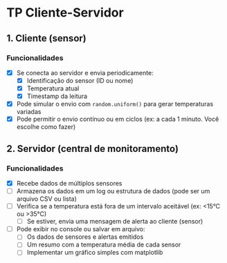 # TP Cliente-Servidor

## 1. Cliente (sensor)

### Funcionalidades

- [x] Se conecta ao servidor e envia periodicamente:
  - [x] Identificação do sensor (ID ou nome)
  - [x] Temperatura atual
  - [x] Timestamp da leitura
- [x] Pode simular o envio com `random.uniform()` para gerar temperaturas variadas
- [x] Pode permitir o envio contínuo ou em ciclos (ex: a cada 1 minuto. Você escolhe como fazer)

## 2. Servidor (central de monitoramento)

### Funcionalidades

- [x] Recebe dados de múltiplos sensores
- [ ] Armazena os dados em um log ou estrutura de dados (pode ser um arquivo CSV ou lista)
- [ ] Verifica se a temperatura está fora de um intervalo aceitável (ex: <15°C ou >35°C)
  - [ ] Se estiver, envia uma mensagem de alerta ao cliente (sensor)
- [ ] Pode exibir no console ou salvar em arquivo:
  - [ ] Os dados de sensores e alertas emitidos
  - [ ] Um resumo com a temperatura média de cada sensor
  - [ ] Implementar um gráfico simples com matplotlib
